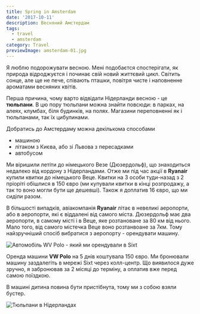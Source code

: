 ```yaml
---
title: Spring in Amsterdam
date: '2017-10-11'
description: Весняний Амстердам
tags:
  - travel
  - amsterdam
category: Travel
previewImage: amsterdam-01.jpg
---
```

Я люблю подорожувати весною. Мені подобаєтся спостерігати, як природа відроджуєтся і починає свій новий життєвий цикл. Світить сонце, але ще не пече, співають пташки, повітря чисте і наповненне ароматами весняних квітів. 

Перша причина, чому варто відвідати Нідерланди весною - це **тюльпани**. В цю пору тюльпани можна знайти повсюди: в парках, на алеях, клумбах, біля будинків, на полях. Магазини переповненні як і тюльпанами, так їх цибулинами. 

Добратись до Амстердаму можна декількома способами

* машиною
* літаком з Києва, або зі Львова з пересадками
* автобусом

Ми віришили летіти до німецького Везе (Дюзердольф), що знаходиться недалеко від кордону з Нідерландами. Отже ми під час акції в **Ryanair** купили квитки до німецького Веце. Квитки на 3 особи туди-назад з 2 пріоріті обішлися в 150 євро (ми купували квитки в кінці розпродажу, а так то воно могли бути ще дешевші). Також я доплатив 16 євро, що ми сиділи разом.

В більшості випадків, авіакомпанія **Ryanair** літає в невеликі аеропорти, або в аеропорти, які є віддалені від самого міста. Дюзердольф має два аеропорти, в самому місті і в Веце, яке розтановане за 80 км від нього. Мало того, від самого містечка Веце воно розтанвоане за 7км. Тому найзручніший спосіб вибратися з аеропорту - орендувати машину. 

![Автомобіль WV Polo - який ми орендували в Sixt ](/img/img_20190410_181036.jpg "Автомобіль WV Polo - який ми орендували в Sixt ")

Оренда машини **VW Polo** на 5 днів коштувала 150 євро. Ми бронювали машину заздалегіть в мережі Sixt через колл-центр. Що виявилося дуже зручно, я забронював за 2 місяці до терміну, а оплатив вже перед самою поїздкою.

В машині дитина повина бути пристібнута, тому ми з собою взяли бустер. 

![Тюльпани в Нідерландах](/img/img_20190409_141929.jpg "Тюльпани в Нідерландах")

